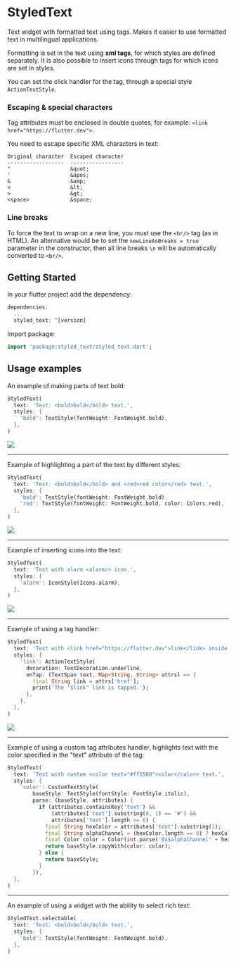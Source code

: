 # StyledText

Text widget with formatted text using tags. Makes it easier to use formatted text in multilingual applications.

Formatting is set in the text using **xml tags**, for which styles are defined separately. It is also possible to insert icons through tags for which icons are set in styles.

You can set the click handler for the tag, through a special style `ActionTextStyle`.

### Escaping & special characters

Tag attributes must be enclosed in double quotes, for example: `<link href="https://flutter.dev">`.

You need to escape specific XML characters in text:
```
Original character  Escaped character
------------------  -----------------
"                   &quot;
'                   &apos;
&                   &amp;
<                   &lt;
>                   &gt;
<space>             &space;
```

### Line breaks

To force the text to wrap on a new line, you must use the `<br/>` tag (as in HTML). An alternative would be to set the `newLineAsBreaks = true` parameter in the constructor, then all line breaks `\n` will be automatically converted to `<br/>`.

## Getting Started

In your flutter project add the dependency:

```dart
dependencies:
  ...
  styled_text: ^[version]
```

Import package:
```dart
import 'package:styled_text/styled_text.dart';
```

## Usage examples

An example of making parts of text bold:
```dart
StyledText(
  text: 'Test: <bold>bold</bold> text.',
  styles: {
    'bold': TextStyle(fontWeight: FontWeight.bold),
  },
)
```
![](https://github.com/andyduke/styled_text_package/raw/master/screenshots/1-bold.png)

---

Example of highlighting a part of the text by different styles:
```dart
StyledText(
  text: 'Test: <bold>bold</bold> and <red>red color</red> text.',
  styles: {
    'bold': TextStyle(fontWeight: FontWeight.bold),
    'red': TextStyle(fontWeight: FontWeight.bold, color: Colors.red),
  },
)
```
![](https://github.com/andyduke/styled_text_package/raw/master/screenshots/2-bold-and-color.png)

---

Example of inserting icons into the text:
```dart
StyledText(
  text: 'Text with alarm <alarm/> icon.',
  styles: {
    'alarm': IconStyle(Icons.alarm),
  },
)
```
![](https://github.com/andyduke/styled_text_package/raw/master/screenshots/3-icon.png)

---

Example of using a tag handler:
```dart
StyledText(
  text: 'Text with <link href="https://flutter.dev">link</link> inside.',
  styles: {
    'link': ActionTextStyle(
      decoration: TextDecoration.underline,
      onTap: (TextSpan text, Map<String, String> attrs) => {
        final String link = attrs['href'];
        print('The "$link" link is tapped.');
      },
    ),
  },
)
```
![](https://github.com/andyduke/styled_text_package/raw/master/screenshots/4-link.png)

---

Example of using a custom tag attributes handler, highlights text with the color specified in the "text" attribute of the tag:
```dart
StyledText(
  text: 'Text with custom <color text="#ff5500">color</color> text.',
  styles: {
    'color': CustomTextStyle(
        baseStyle: TextStyle(fontStyle: FontStyle.italic),
        parse: (baseStyle, attributes) {
          if (attributes.containsKey('text') &&
              (attributes['text'].substring(0, 1) == '#') &&
              attributes['text'].length >= 6) {
            final String hexColor = attributes['text'].substring(1);
            final String alphaChannel = (hexColor.length == 8) ? hexColor.substring(6, 8) : 'FF';
            final Color color = Color(int.parse('0x$alphaChannel' + hexColor.substring(0, 6)));
            return baseStyle.copyWith(color: color);
          } else {
            return baseStyle;
          }
        }),
  },
)
```

---

An example of using a widget with the ability to select rich text:
```dart
StyledText.selectable(
  text: 'Test: <bold>bold</bold> text.',
  styles: {
    'bold': TextStyle(fontWeight: FontWeight.bold),
  },
)
```
